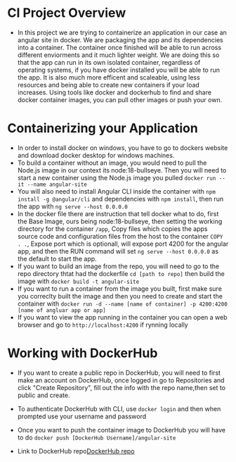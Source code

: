 # CI Project Overview

- In this project we are trying to containerize an application in our case an angular site in docker. We are packaging the app and its dependencies into a container. The container once finished will be able to run across different enviorments and it much lighter weight. We are doing this so that the app can run in its own isolated container, regardless of operating systems, if you have docker installed you will be able to run the app. It is also much more efficent and scaleable, using less resources and being able to create  new containers if your load increases. Using tools like docker and dockerhub to find and share docker container images, you can pull other images or push your own. 

# Containerizing your Application

- In order to install docker on windows, you have to go to dockers website and download docker desktop for windows machines. 
- To build a container without an image, you would need to pull the Node.js image in our context its node:18-bullseye.
Then you will need to start a new container using the Node.js image you pulled `docker run --it --name angular-site`
- You will also need to install Angular CLI inside the container with `npm install -g @angular/cli` and dependencies with `npm install`, then run the app with `ng serve --host 0.0.0.0`
- In the docker file there are instruction that tell docker what to do, first the Base Image, ours being node:18-bullseye, then setting the working directory for the container `/app`, Copy files which copies the apps source code and configuration files from the host to the container `COPY . .`, Expose port which is optionall, will expose port 4200 for the angular app, and then the RUN command will set `ng serve --host 0.0.0.0` as the default to start the app.
- If you want to build an image from the repo, you will need to go to the repo directory thtat had the dockerfile `cd [path to repo]` then build the image with `docker build -t angular-site` 
- If you want to run a container from the image you built, first make sure you correclty built the image and then you need to create and start the container with `docker run -d --name [name of container] -p 4200:4200 [name of angluar app or app]`
- If you want to view the app running in the container you can open a web browser and go to `http://localhost:4200` if rynning locally

# Working with DockerHub 

- If you want to create a public repo in DockerHub, you will need to first make an account on DockerHub, once logged in go to Repositories and click "Create Repository", fill out the info with the repo name,then set to public and create.

- To authenticate DockerHub with CLI, use `docker login` and then when prompted use your username and password

- Once you want to push the container image to DockerHub you will have to do `docker push [DockerHub Username]/angular-site`

- Link to DockerHub repo[DockerHub repo](https://hub.docker.com/repository/docker/ethanschultz2/schultz-ceg3120/general)
